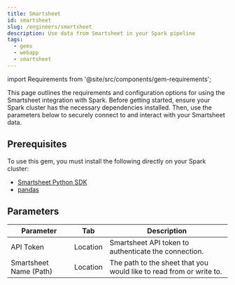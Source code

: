 ```yaml
---
title: Smartsheet
id: smartsheet
slug: /engineers/smartsheet
description: Use data from Smartsheet in your Spark pipeline
tags:
  - gems
  - webapp
  - smartsheet
---
```


import Requirements from '@site/src/components/gem-requirements';

<Requirements
  python_package_name="ProphecyWebAppPython"
  python_package_version="0.1.2+"
  scala_package_name=""
  scala_package_version=""
  scala_lib=""
  python_lib=""
  uc_single=""
  uc_shared=""
  livy=""
/>

This page outlines the requirements and configuration options for using the Smartsheet integration with Spark. Before getting started, ensure your Spark cluster has the necessary dependencies installed. Then, use the parameters below to securely connect to and interact with your Smartsheet data.

## Prerequisites

To use this gem, you must install the following directly on your Spark cluster:

- [Smartsheet Python SDK](https://pypi.org/project/smartsheet-python-sdk/)
- [pandas](https://pypi.org/project/pandas/)

## Parameters

| Parameter              | Tab      | Description                                                         |
| ---------------------- | -------- | ------------------------------------------------------------------- |
| API Token              | Location | Smartsheet API token to authenticate the connection.                |
| Smartsheet Name (Path) | Location | The path to the sheet that you would like to read from or write to. |
